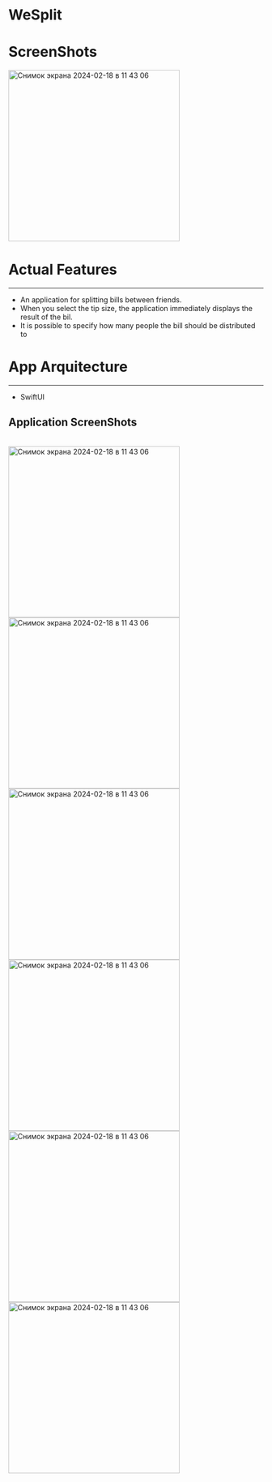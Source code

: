 # WeSplit

# ScreenShots

<img width="338" alt="Снимок экрана 2024-02-18 в 11 43 06" src="https://github.com/NaumenkoVanya/WeSplit/assets/95250432/57d8267a-f2c8-43b8-98e2-f4b8518a4c0b">

# Actual Features
____
+ An application for splitting bills between friends.
+ When you select the tip size, the application immediately displays the result of the bil.
+ It is possible to specify how many people the bill should be distributed to

# App Arquitecture
____
+ SwiftUI

## Application ScreenShots
\
<img width="338" alt="Снимок экрана 2024-02-18 в 11 43 06" src="https://github.com/NaumenkoVanya/WeSplit/assets/95250432/57d8267a-f2c8-43b8-98e2-f4b8518a4c0b">
<img width="338" alt="Снимок экрана 2024-02-18 в 11 43 06" src="https://github.com/NaumenkoVanya/WeSplit/assets/95250432/8af997a1-a0d8-4cb4-8287-d3c705b2ad2a">
<img width="338" alt="Снимок экрана 2024-02-18 в 11 43 06" src="https://github.com/NaumenkoVanya/WeSplit/assets/95250432/2deb62c6-eaf8-48f1-83bb-ac40ac619d22">
<img width="338" alt="Снимок экрана 2024-02-18 в 11 43 06" src="https://github.com/NaumenkoVanya/WeSplit/assets/95250432/0d294223-7fbe-4ddc-ae05-ec58dfbef46e">
<img width="338" alt="Снимок экрана 2024-02-18 в 11 43 06" src="https://github.com/NaumenkoVanya/WeSplit/assets/95250432/428dcea7-55da-4f65-af1d-cb80546a446d">
<img width="338" alt="Снимок экрана 2024-02-18 в 11 43 06" src="https://github.com/NaumenkoVanya/WeSplit/assets/95250432/b414aa15-7866-49fe-b9e9-73ce4ffbb279">
